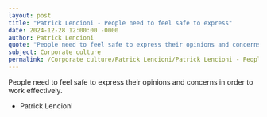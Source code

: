 ```yaml
---
layout: post
title: "Patrick Lencioni - People need to feel safe to express"
date: 2024-12-28 12:00:00 -0000
author: Patrick Lencioni
quote: "People need to feel safe to express their opinions and concerns in order to work effectively."
subject: Corporate culture
permalink: /Corporate culture/Patrick Lencioni/Patrick Lencioni - People need to feel safe to express
---
```


People need to feel safe to express their opinions and concerns in order to work effectively.

- Patrick Lencioni
